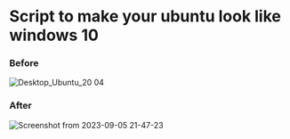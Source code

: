 # Script to make your ubuntu look like windows 10

### Before 
![Desktop_Ubuntu_20 04](https://github.com/JustKevinR/Fee-Windows-10/assets/36241579/8ac928c7-9b30-4c28-8c46-53e5cfc3965e)


### After
![Screenshot from 2023-09-05 21-47-23](https://github.com/JustKevinR/Fee-Windows-10/assets/36241579/fdec1ddc-c1a1-4808-849b-b2c8e25596d1)
